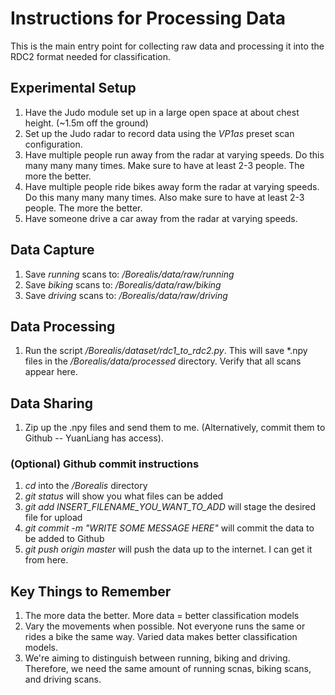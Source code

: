 # Instructions for Processing Data
This is the main entry point for collecting raw data and processing it into the RDC2 format needed for classification. 

## Experimental Setup
1. Have the Judo module set up in a large open space at about chest height. (~1.5m off the ground)
2. Set up the Judo radar to record data using the *VP1as* preset scan configuration.
3. Have multiple people run away from the radar at varying speeds. Do this many many many times. Make sure to have at least 2-3 people. The more the better.
4. Have multiple people ride bikes away form the radar at varying speeds. Do this many many many times. Also make sure to have at least 2-3 people. The more the better.
5. Have someone drive a car away from the radar at varying speeds. 

## Data Capture
1. Save *running* scans to: */Borealis/data/raw/running*
2. Save *biking* scans to: */Borealis/data/raw/biking*
2. Save *driving* scans to: */Borealis/data/raw/driving*

## Data Processing
1. Run the script */Borealis/dataset/rdc1_to_rdc2.py*. This will save *.npy files in the */Borealis/data/processed* directory. Verify that all scans appear here.

## Data Sharing
1. Zip up the .npy files and send them to me. (Alternatively, commit them to Github -- YuanLiang has access).

### (Optional) Github commit instructions
1. *cd* into the */Borealis* directory
2. *git status* will show you what files can be added
3. *git add INSERT_FILENAME_YOU_WANT_TO_ADD* will stage the desired file for upload
4. *git commit -m "WRITE SOME MESSAGE HERE"* will commit the data to be added to Github
5. *git push origin master* will push the data up to the internet. I can get it from here.

## Key Things to Remember
1. The more data the better. More data = better classification models
2. Vary the movements when possible. Not everyone runs the same or rides a bike the same way. Varied data makes better classification models.
3. We're aiming to distinguish between running, biking and driving. Therefore, we need the same amount of running scnas, biking scans, and driving scans. 